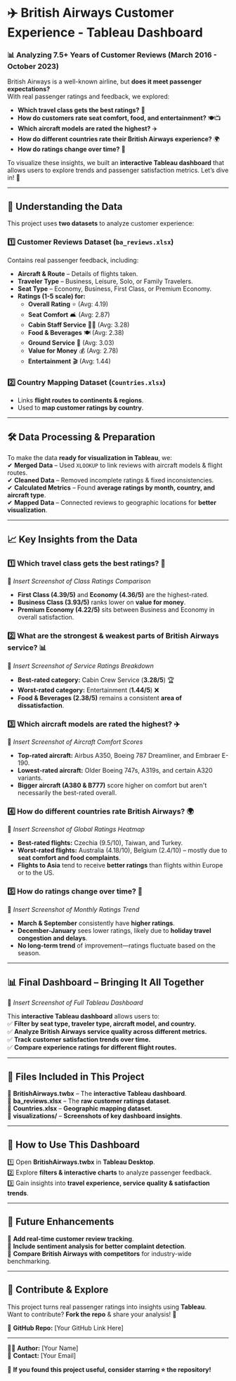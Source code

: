 # ✈️ British Airways Customer Experience - Tableau Dashboard

### 📊 Analyzing 7.5+ Years of Customer Reviews (March 2016 - October 2023)

British Airways is a well-known airline, but **does it meet passenger expectations?**  
With real passenger ratings and feedback, we explored:

- **Which travel class gets the best ratings?** 💺  
- **How do customers rate seat comfort, food, and entertainment?** 🍽️📺  
- **Which aircraft models are rated the highest?** ✈️  
- **How do different countries rate their British Airways experience?** 🌍  
- **How do ratings change over time?** 📅  

To visualize these insights, we built an **interactive Tableau dashboard** that allows users to explore trends and passenger satisfaction metrics. Let’s dive in! 🚀  

---

## 📂 Understanding the Data  

This project uses **two datasets** to analyze customer experience:  

### 1️⃣ Customer Reviews Dataset (`ba_reviews.xlsx`)
Contains real passenger feedback, including:  
- **Aircraft & Route** – Details of flights taken.  
- **Traveler Type** – Business, Leisure, Solo, or Family Travelers.  
- **Seat Type** – Economy, Business, First Class, or Premium Economy.  
- **Ratings (1-5 scale) for:**
  - **Overall Rating** ⭐ (Avg: 4.19)  
  - **Seat Comfort** 🛋️ (Avg: 2.87)  
  - **Cabin Staff Service** 👩‍✈️ (Avg: 3.28)  
  - **Food & Beverages** 🍽️ (Avg: 2.38)  
  - **Ground Service** 🛄 (Avg: 3.03)  
  - **Value for Money** 💰 (Avg: 2.78)  
  - **Entertainment** 🎬 (Avg: 1.44)  

### 2️⃣ Country Mapping Dataset (`Countries.xlsx`)
- Links **flight routes to continents & regions**.
- Used to **map customer ratings by country**.

---

## 🛠 Data Processing & Preparation  

To make the data **ready for visualization in Tableau**, we:  
✔ **Merged Data** – Used `XLOOKUP` to link reviews with aircraft models & flight routes.  
✔ **Cleaned Data** – Removed incomplete ratings & fixed inconsistencies.  
✔ **Calculated Metrics** – Found **average ratings by month, country, and aircraft type**.  
✔ **Mapped Data** – Connected reviews to geographic locations for **better visualization**.  

---

## 📈 Key Insights from the Data  

### 1️⃣ Which travel class gets the best ratings? 💺  
📌 _Insert Screenshot of Class Ratings Comparison_

- **First Class (4.39/5)** and **Economy (4.36/5)** are the highest-rated.  
- **Business Class (3.93/5)** ranks lower on **value for money**.  
- **Premium Economy (4.22/5)** sits between Business and Economy in overall satisfaction.  

### 2️⃣ What are the strongest & weakest parts of British Airways service? 📊  
📌 _Insert Screenshot of Service Ratings Breakdown_

- **Best-rated category:** Cabin Crew Service (**3.28/5**) 🏆  
- **Worst-rated category:** Entertainment (**1.44/5**) ❌  
- **Food & Beverages (2.38/5)** remains a consistent **area of dissatisfaction**.  

### 3️⃣ Which aircraft models are rated the highest? ✈️  
📌 _Insert Screenshot of Aircraft Comfort Scores_

- **Top-rated aircraft:** Airbus A350, Boeing 787 Dreamliner, and Embraer E-190.  
- **Lowest-rated aircraft:** Older Boeing 747s, A319s, and certain A320 variants.  
- **Bigger aircraft (A380 & B777)** score higher on comfort but aren't necessarily the best-rated overall.  

### 4️⃣ How do different countries rate British Airways? 🌍  
📌 _Insert Screenshot of Global Ratings Heatmap_

- **Best-rated flights:** Czechia (9.5/10), Taiwan, and Turkey.  
- **Worst-rated flights:** Australia (4.18/10), Belgium (2.4/10) – mostly due to **seat comfort and food complaints**.  
- **Flights to Asia** tend to receive **better ratings** than flights within Europe or to the US.  

### 5️⃣ How do ratings change over time? 📅  
📌 _Insert Screenshot of Monthly Ratings Trend_

- **March & September** consistently have **higher ratings**.  
- **December-January** sees lower ratings, likely due to **holiday travel congestion and delays**.  
- **No long-term trend** of improvement—ratings fluctuate based on the season.  

---

## 📊 Final Dashboard – Bringing It All Together  

📌 _Insert Screenshot of Full Tableau Dashboard_  

This **interactive Tableau dashboard** allows users to:  
✅ **Filter by seat type, traveler type, aircraft model, and country.**  
✅ **Analyze British Airways service quality across different metrics.**  
✅ **Track customer satisfaction trends over time.**  
✅ **Compare experience ratings for different flight routes.**  

---

## 📂 Files Included in This Project  

📁 **BritishAirways.twbx** – The **interactive Tableau dashboard**.  
📁 **ba_reviews.xlsx** – The **raw customer ratings dataset**.  
📁 **Countries.xlsx** – **Geographic mapping dataset**.  
📁 **visualizations/** – **Screenshots of key dashboard insights**.  

---

## 🔧 How to Use This Dashboard  

1️⃣ Open **BritishAirways.twbx** in **Tableau Desktop**.  
2️⃣ Explore **filters & interactive charts** to analyze passenger feedback.  
3️⃣ Gain insights into **travel experience, service quality & satisfaction trends**.  

---

## 🚀 Future Enhancements  

📌 **Add real-time customer review tracking**.  
📌 **Include sentiment analysis for better complaint detection**.  
📌 **Compare British Airways with competitors** for industry-wide benchmarking.  

---

## 🎯 Contribute & Explore  

This project turns real passenger ratings into insights using **Tableau**.  
Want to contribute? **Fork the repo** & share your analysis! 🚀  

📌 **GitHub Repo:** [Your GitHub Link Here]  

---

👨‍💻 **Author:** [Your Name]  
📧 **Contact:** [Your Email]  

🌟 **If you found this project useful, consider starring ⭐ the repository!**  

